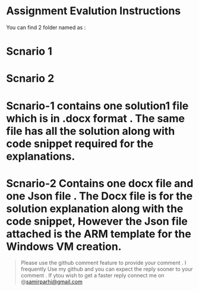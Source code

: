# Assignment Evalution Instructions


You can find 2 folder named as :

# Scnario 1 
# Scnario 2

# Scnario-1 contains one solution1 file which is in .docx format . The same file has all the solution along with code snippet required for the explanations.
# Scnario-2 Contains one docx file and one Json file . The Docx file is for the solution explanation along with the code snippet, However the Json file attached is the ARM template for the Windows VM creation.

> Please use the github comment feature to provide your comment .
> I frequently Use my github and you can expect the reply sooner to your comment . If ytou wish to get a faster reply connect me on @samirparhi@gmail.com

